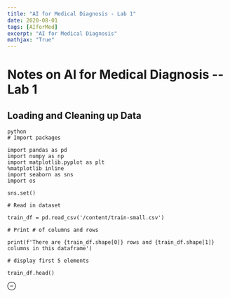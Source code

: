 ```yaml
---
title: "AI for Medical Diagnosis - Lab 1"
date: 2020-08-01
tags: [AIforMed]
excerpt: "AI for Medical Diagnosis"
mathjax: "True"
---
```



# Notes on AI for Medical Diagnosis --  Lab 1

## Loading and Cleaning up Data

```
python
# Import packages

import pandas as pd
import numpy as np
import matplotlib.pyplot as plt
%matplotlib inline
import seaborn as sns
import os

sns.set()

# Read in dataset

train_df = pd.read_csv('/content/train-small.csv')

# Print # of columns and rows

print(f'There are {train_df.shape[0]} rows and {train_df.shape[1]} columns in this dataframe')

# display first 5 elements

train_df.head()

```

<html markdown="1">
<head markdown=1>
  <title markdown=1>Render</title>
  <meta name="referrer" content="never" >
    <script src="/assets/ipynb/index-d3b2fc278f6ffca84fcdcb4b77e326d5a2a8b5ec6659efbca95dd486c43088fe.js" type="text/javascript" markdown=1></script><link rel="stylesheet" type="text/css" href="/assets/ipynb-c595452879a45fd8a1e3577c3900da53d06da195d9570ea394b693875c5e6759.css">


</head>
<body markdown=1
   class="is-embedded "
   data-render-url="https://render.githubusercontent.com"
   data-github-hostname="github.com"
>
  <div class="render-shell js-render-shell"    data-document-nwo="GabeMaldonado/AIforMedicine" markdown=1
   data-document-commit="40935e6ed189c9d69c85fe4200e4fb70464f5de4"
   data-document-path="AIforMed_1.ipynb"
   data-file="https://github-render.s3.amazonaws.com/prod/8e95081f506ae71ca4ef66a59c6818a6-render.html?X-Amz-Expires=65&amp;X-Amz-Date=20200801T202115Z&amp;X-Amz-Algorithm=AWS4-HMAC-SHA256&amp;X-Amz-Credential=AKIAJILR36AMCOMBK3MQ%2F20200801%2Fus-east-1%2Fs3%2Faws4_request&amp;X-Amz-SignedHeaders=host&amp;X-Amz-Signature=28b7ab00375b84192a3a9a53b7d6487df1216535fdbe447f92226acbd56fd278"
   data-meta="https://github-render.s3.amazonaws.com/prod/8e95081f506ae71ca4ef66a59c6818a6-meta.json?X-Amz-Expires=65&amp;X-Amz-Date=20200801T202115Z&amp;X-Amz-Algorithm=AWS4-HMAC-SHA256&amp;X-Amz-Credential=AKIAJILR36AMCOMBK3MQ%2F20200801%2Fus-east-1%2Fs3%2Faws4_request&amp;X-Amz-SignedHeaders=host&amp;X-Amz-Signature=e215892ba97b058ecdac0f64e8ce644a3e563cf13b69ba8dafca1b8ccd21eb37"
   data-no-external-render="false"
>
    

<div class="render-info" markdown=1>
  <div class="js-viewer-health render-health" markdown=1>
    <span class="symbol" markdown=1>&#8854;</span>
    <span class="js-message message"></span>
  </div>
</div>

<div id="notebook" class="js-html" markdown=1></div>

  </div>

  

</body>
</html>
